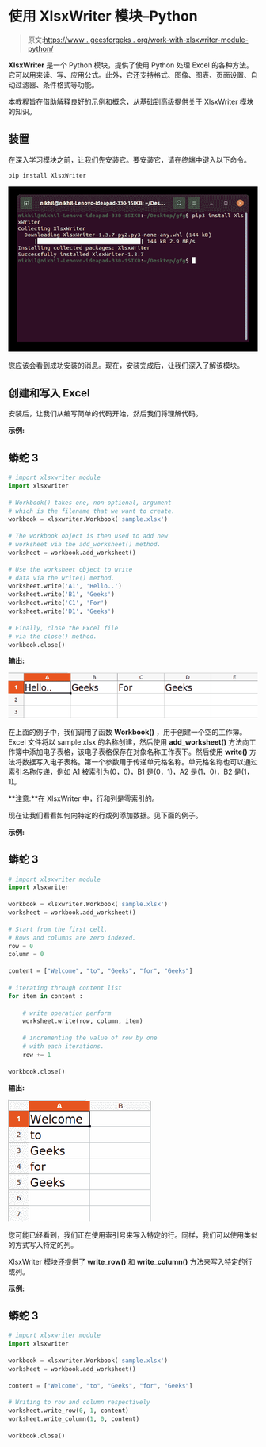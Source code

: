 # 使用 XlsxWriter 模块–Python

> 原文:[https://www . geesforgeks . org/work-with-xlsxwriter-module-python/](https://www.geeksforgeeks.org/working-with-xlsxwriter-module-python/)

**XlsxWriter** 是一个 Python 模块，提供了使用 Python 处理 Excel 的各种方法。它可以用来读、写、应用公式。此外，它还支持格式、图像、图表、页面设置、自动过滤器、条件格式等功能。

本教程旨在借助解释良好的示例和概念，从基础到高级提供关于 XlsxWriter 模块的知识。

## 装置

在深入学习模块之前，让我们先安装它。要安装它，请在终端中键入以下命令。

```py
pip install XlsxWriter
```

![python xlsxwriter install](img/7d9a70be2e4bee4a58ac013e6f35eaf5.png)

您应该会看到成功安装的消息。现在，安装完成后，让我们深入了解该模块。

## 创建和写入 Excel

安装后，让我们从编写简单的代码开始，然后我们将理解代码。

**示例:**

## 蟒蛇 3

```py
# import xlsxwriter module 
import xlsxwriter 

# Workbook() takes one, non-optional, argument 
# which is the filename that we want to create. 
workbook = xlsxwriter.Workbook('sample.xlsx') 

# The workbook object is then used to add new 
# worksheet via the add_worksheet() method. 
worksheet = workbook.add_worksheet() 

# Use the worksheet object to write 
# data via the write() method. 
worksheet.write('A1', 'Hello..') 
worksheet.write('B1', 'Geeks') 
worksheet.write('C1', 'For') 
worksheet.write('D1', 'Geeks') 

# Finally, close the Excel file 
# via the close() method. 
workbook.close() 
```

**输出:**

![create workbook xlsxwriter](img/2fb2e38a09f8edaf4f352efc99c6abea.png)

在上面的例子中，我们调用了函数 **Workbook()** ，用于创建一个空的工作簿。Excel 文件将以 sample.xlsx 的名称创建，然后使用 **add_worksheet()** 方法向工作簿中添加电子表格，该电子表格保存在对象名称工作表下。然后使用 **write()** 方法将数据写入电子表格。第一个参数用于传递单元格名称。单元格名称也可以通过索引名称传递，例如 A1 被索引为(0，0)，B1 是(0，1)，A2 是(1，0)，B2 是(1，1)。

**注意:**在 XlsxWriter 中，行和列是零索引的。

现在让我们看看如何向特定的行或列添加数据。见下面的例子。

**示例:**

## 蟒蛇 3

```py
# import xlsxwriter module 
import xlsxwriter 

workbook = xlsxwriter.Workbook('sample.xlsx') 
worksheet = workbook.add_worksheet() 

# Start from the first cell. 
# Rows and columns are zero indexed. 
row = 0
column = 0

content = ["Welcome", "to", "Geeks", "for", "Geeks"] 

# iterating through content list 
for item in content : 

    # write operation perform 
    worksheet.write(row, column, item) 

    # incrementing the value of row by one 
    # with each iterations. 
    row += 1

workbook.close()
```

**输出:**

![writing to row or column xlsxwriter python](img/fae0b017ef13f3eccff18c9b2916f335.png)

您可能已经看到，我们正在使用索引号来写入特定的行。同样，我们可以使用类似的方式写入特定的列。

XlsxWriter 模块还提供了 **write_row()** 和 **write_column()** 方法来写入特定的行或列。

**示例:**

## 蟒蛇 3

```py
# import xlsxwriter module 
import xlsxwriter 

workbook = xlsxwriter.Workbook('sample.xlsx') 
worksheet = workbook.add_worksheet() 

content = ["Welcome", "to", "Geeks", "for", "Geeks"] 

# Writing to row and column respectively
worksheet.write_row(0, 1, content)
worksheet.write_column(1, 0, content)

workbook.close()
```